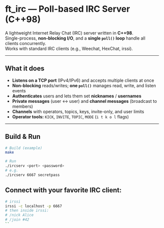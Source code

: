 # ft_irc — Poll-based IRC Server (C++98)

A lightweight Internet Relay Chat (IRC) server written in **C++98**.  
Single-process, **non-blocking I/O**, and a **single `poll()` loop** handle all clients concurrently.  
Works with standard IRC clients (e.g., Weechat, HexChat, irssi).

---

##  What it does

- **Listens on a TCP port** (IPv4/IPv6) and accepts multiple clients at once  
- **Non-blocking** reads/writes; **one `poll()`** manages read, write, and listen events  
- **Authenticates** users and lets them set **nicknames** / **usernames**  
- **Private messages** (user ↔ user) and **channel messages** (broadcast to members)  
- **Channels** with operators, topics, keys, invite-only, and user limits  
- **Operator tools:** `KICK`, `INVITE`, `TOPIC`, `MODE` (`i t k o l` flags)

---

##  Build & Run

```bash
# Build (example)
make

# Run
./ircserv <port> <password>
# e.g.
./ircserv 6667 secretpass
```
## Connect with your favorite IRC client:
```bash
# irssi
irssi -c localhost -p 6667
# then inside irssi:
# /nick Alice
# /join #42
``
